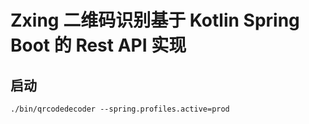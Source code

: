 # Zxing 二维码识别基于 Kotlin Spring Boot 的 Rest API 实现

## 启动

`./bin/qrcodedecoder --spring.profiles.active=prod`